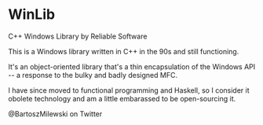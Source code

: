 # WinLib
C++ Windows Library by Reliable Software

This is a Windows library written in C++ in the 90s and still functioning. 

It's an object-oriented library that's a thin encapsulation of the Windows API -- a response to the bulky and badly designed MFC. 

I have since moved to functional programming and Haskell, so I consider it obolete technology and am a little embarassed to be open-sourcing it. 

@BartoszMilewski on Twitter
